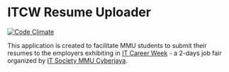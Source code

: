 # ITCW Resume Uploader

[![Code Climate](https://codeclimate.com/github/anonoz/itcwresume/badges/gpa.svg)](https://codeclimate.com/github/anonoz/itcwresume)

This application is created to facilitate MMU students to submit their resumes to the employers exhibiting in [IT Career Week](http://www.itcareerweek.org) - a 2-days job fair organized by [IT Society MMU Cyberjaya](https://www.itsociety.rocks).
